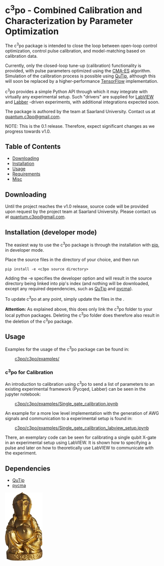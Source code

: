 # c<sup>3</sup>po - Combined Calibration and Characterization by Parameter Optimization

The c<sup>3</sup>po package is intended to close the loop between open-loop control optimization, control pulse calibration, and model-matching based on calibration data.

Currently, only the closed-loop tune-up (calibration) functionality is provided, with pulse parameters optimized using the [CMA-ES](http://www.cmap.polytechnique.fr/~nikolaus.hansen/) algorithm.  Simulation of the calibration process is possible using [QuTip](http://qutip.org/), although this will soon be replaced by a higher-performance [TensorFlow](http://tensorflow.org) implementation.

c<sup>3</sup>po  provides a simple Python API through which it may integrate with virtually any experimental setup. Such "drivers" are supplied for [LabVIEW](https://www.ni.com/en-us/shop/labview.html) and [Labber](https://labber.org/) -driven experiments, with additional integrations expected soon.

The package is authored by the team at Saarland University. Contact us at [quantum.c3po@gmail.com](mailto://quantum.c3po@gmail.com).

NOTE: This is the 0.1 release. Therefore, expect significant changes as we progress towards v1.0.

## Table of Contents
* [Downloading](#downloading)
* [Installation](#installation)  
* [Usage](#usage)  
* [Requirements](#requirements)  
* [Misc](#misc)  

<a name="downloading"><a/>
## Downloading
Until the project reaches the v1.0 release, source code will be provided upon request by the project team at Saarland University. Please contact us at [quantum.c3po@gmail.com](mailto://quantum.c3po@gmail.com).

<a name="installation"><a/>
## Installation (developer mode)

The easiest way to use the c<sup>3</sup>po package is through the installation with [pip](https://pypi.org/project/pip/), in developer mode.

Place the source files in the directory of your choice, and then run
```
pip install -e <c3po source directory>
```
Adding the -e specifies the developer option and will result in the source directory being linked into pip's index (and nothing will be downloaded, except any required dependencies, such as [QuTip](http://qutip.org/) and [pycma](https://github.com/CMA-ES/pycma)).

To update c<sup>3</sup>po at any point, simply update the files in the <c3po source directory>.


**Attention:** As explained above, this does only link the c<sup>3</sup>po folder to your
local python packages. Deleting the c<sup>3</sup>po folder does therefore also result in
the deletion of the c<sup>3</sup>po package.


<a name="usage"><a/>
## Usage
Examples for the usage of the c<sup>3</sup>po package can be found in:

&nbsp;&nbsp;&nbsp;&nbsp;&nbsp;&nbsp;&nbsp;&nbsp;[c3po/c3po/examples/](./c3po/examples/)


### c<sup>3</sup>po for Calibration
An introduction to calibration using c<sup>3</sup>po to send a list of
 parameters to an existing experimental framework (Pycqed, Labber) can be seen
  in the jupyter notebook:

&nbsp;&nbsp;&nbsp;&nbsp;&nbsp;&nbsp;&nbsp;&nbsp;[c3po/c3po/examples/Single_gate_calibration.ipynb](./c3po/examples/Single_gate_calibration.ipynb)

An example for a more low level implementation with the generation of AWG
 signals and communication to a experimental setup is found in:

&nbsp;&nbsp;&nbsp;&nbsp;&nbsp;&nbsp;&nbsp;&nbsp;[c3po/c3po/examples/Single_gate_calibration_labview_setup.ipynb](./c3po/examples/Single_gate_calibration_labview_setup.ipynb)

There, an exemplary code can be seen for calibrating a single qubit X-gate in an experimental
setup using LabVIEW. It is shown how to specifying a pulse and later on how to
theoretically use LabVIEW to communicate with the experiment.

<a name="requirements"><a/>
## Dependencies
- [QuTip](http://qutip.org/)
- [pycma](https://github.com/CMA-ES/pycma)

![C3PO Logo](./C3PO_small.jpg)
